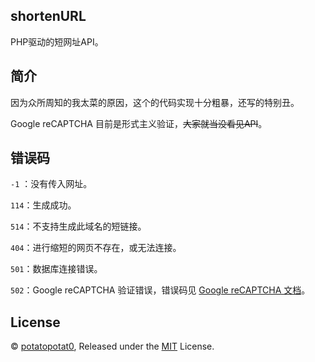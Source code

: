 ## shortenURL

PHP驱动的短网址API。

## 简介

因为众所周知的我太菜的原因，这个的代码实现十分粗暴，还写的特别丑。

Google reCAPTCHA 目前是形式主义验证，~~大家就当没看见API~~。

## 错误码

`-1` ：没有传入网址。

`114`：生成成功。

`514`：不支持生成此域名的短链接。

`404`：进行缩短的网页不存在，或无法连接。

`501`：数据库连接错误。

`502`：Google reCAPTCHA 验证错误，错误码见 [Google reCAPTCHA 文档](https://developers.google.cn/recaptcha/docs/verify?hl=zh-cn#error_code_reference)。

## License

© [potatopotat0](https://github.com/potatopotat0), Released under the [MIT](https://github.com/potatopotat0/shortenURL/blob/main/LICENSE) License.